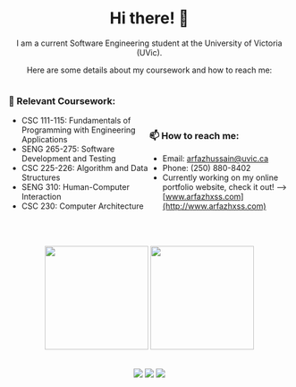 <div align="center">
  <h1> Hi there! 👋</h1>
  <p>I am a current Software Engineering student at the University of Victoria (UVic).</p>
  <p>Here are some details about my coursework and how to reach me:</p>
</div>
<div>
  <table>
<div style="display: inline-block; width: 50%;">
  <h3>🌱 Relevant Coursework:</h3>

  - CSC 111-115: Fundamentals of Programming with Engineering Applications
  - SENG 265-275: Software Development and Testing
  - CSC 225-226: Algorithm and Data Structures
  - SENG 310: Human-Computer Interaction
  - CSC 230: Computer Architecture
</div>

<div style="display: inline-block; width: 50%;">
  <h3>📫 How to reach me:</h3>

  - Email: arfazhussain@uvic.ca
  - Phone: (250) 880-8402
  - Currently working on my online portfolio website, check it out! --> [www.arfazhxss.com](http://www.arfazhxss.com)
</div>

  </table>
</div>
 

<br>
<div align="center">
  <img src="https://github-readme-stats.vercel.app/api/top-langs?username=arfazhxss&layout=compact&theme=algolia&show_icons=true" height = "185"/> </img>
  <img src="https://github-readme-stats.vercel.app/api?username=arfazhxss&theme=algolia&show_icons=true" height = "185"/>
</div>
<br>
<p align="center">
  <a href="https://www.arfazhxss.com"><img src="https://img.shields.io/badge/website-%231a73e8.svg?style=for-the-badge&logo=google-chrome&logoColor=white"></a>
  <a href="https://www.linkedin.com/in/arfazhxss/"><img src="https://img.shields.io/badge/linkedin-%230077B5.svg?style=for-the-badge&logo=linkedin"></a>
  <a href="mailto:arfazhussain@uvic.ca"><img src="https://img.shields.io/badge/email-%23D14836.svg?style=for-the-badge&logo=gmail&logoColor=white"></a>
</p>




<!---
arfazhuss/arfazhuss is a ✨ special ✨ repository because its `README.md` (this file) appears on your GitHub profile.
You can click the Preview link to take a look at your changes.
--->
